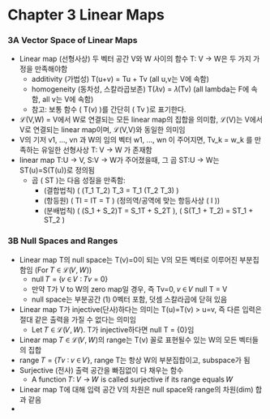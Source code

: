 # Chapter 3 Linear Maps

### 3A Vector Space of Linear Maps

+ Linear map (선형사상) 두 벡터 공간 V와 W 사이의 함수 T: V → W은 두 가지 가정을 만족해야함
  + additivity (가법성) T(u+v) = Tu + Tv (all u,v는 V에 속함)
  + homogeneity (동차성, 스칼라곱보존) T(𝜆v) = 𝜆(Tv) (all lambda는 F에 속함, all v는 V에 속함)
  + 참고: 보통 함수 \( T(v) \)를 간단히 \( Tv \)로 표기한다.
+ ℒ(V,W) = V에서 W로 연결되는 모든 linear map의 집합을 의미함, ℒ(V)는 V에서 V로 연결되는 linear map이며, ℒ(V,V)와 동일한 의미임
+ V의 기저 v1, ..., vn 과 W의 임의 벡터 w1, ..., wn 이 주어지면, Tv_k = w_k 를 만족하는 유일한 선형사상 T: V → W 가 존재함
+ linear map T:U → V, S:V → W가 주어졌을때, 그 곱 ST:U → W는 ST(u)=S(T(u))로 정의됨
  + 곱 \( ST \)는 다음 성질을 만족함:
    + (결합법칙) \( (T_1 T_2) T_3 = T_1 (T_2 T_3) \)
    + (항등원) \( TI = IT = T \) (정의역/공역에 맞는 항등사상 \( I \))
    + (분배법칙) \( (S_1 + S_2)T = S_1T + S_2T \), \( S(T_1 + T_2) = ST_1 + ST_2 \)
   
### 3B Null Spaces and Ranges

+ Linear map T의 null space는 T(v)=0이 되는 V의 모든 벡터로 이루어진 부분집함임 (For 𝑇 ∈ ℒ(𝑉, 𝑊))
  + null 𝑇 = {𝑣 ∈ 𝑉 ∶ 𝑇𝑣 = 0}
  + 만약 T가 V to W의 zero map일 경우, 즉 Tv=0, 𝑣 ∈ 𝑉 null T = V
  + null space는 부분공간 (1) 0벡터 포함, 덧셈 스칼라곱에 닫혀 있음
+ Linear map T가 injective(단사)하다는 의미는 T(u)=T(v) > u=v, 즉 다른 입력은 절대 같은 출력을 가질 수 없다는 의미임
  + Let 𝑇 ∈ ℒ(𝑉, 𝑊). T가 injective하다면 null T = {0}임
+ Linear map 𝑇 ∈ ℒ(𝑉, 𝑊)의 range는 T(v) 꼴로 표현될수 있는 W의 모든 벡터들의 집합
+ range 𝑇 = {𝑇𝑣 ∶ 𝑣 ∈ 𝑉}, range T는 항상 W의 부분집합이고, subspace가 됨
+ Surjective (전사) 출력 공간을 빠짐없이 다 채우는 함수
  + A function 𝑇∶ 𝑉 → 𝑊 is called surjective if its range equals 𝑊
+ Linear map T에 대해 입력 공간 V의 차원은 null space와 range의 차원(dim) 합과 같음
+ 
